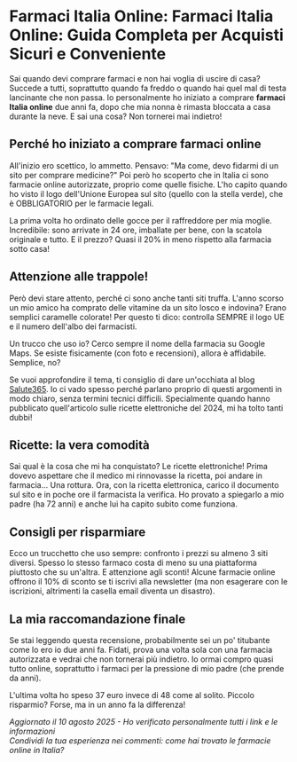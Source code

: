 # Farmaci Italia Online: Farmaci Italia Online: Guida Completa per Acquisti Sicuri e Conveniente

Sai quando devi comprare farmaci e non hai voglia di uscire di casa? Succede a tutti, soprattutto quando fa freddo o quando hai quel mal di testa lancinante che non passa. Io personalmente ho iniziato a comprare **farmaci Italia online** due anni fa, dopo che mia nonna è rimasta bloccata a casa durante la neve. E sai una cosa? Non tornerei mai indietro!

## Perché ho iniziato a comprare farmaci online

All'inizio ero scettico, lo ammetto. Pensavo: "Ma come, devo fidarmi di un sito per comprare medicine?" Poi però ho scoperto che in Italia ci sono farmacie online autorizzate, proprio come quelle fisiche. L'ho capito quando ho visto il logo dell'Unione Europea sul sito (quello con la stella verde), che è OBBLIGATORIO per le farmacie legali.

La prima volta ho ordinato delle gocce per il raffreddore per mia moglie. Incredibile: sono arrivate in 24 ore, imballate per bene, con la scatola originale e tutto. E il prezzo? Quasi il 20% in meno rispetto alla farmacia sotto casa!

## Attenzione alle trappole!

Però devi stare attento, perché ci sono anche tanti siti truffa. L'anno scorso un mio amico ha comprato delle vitamine da un sito losco e indovina? Erano semplici caramelle colorate! Per questo ti dico: controlla SEMPRE il logo UE e il numero dell'albo dei farmacisti.

Un trucco che uso io? Cerco sempre il nome della farmacia su Google Maps. Se esiste fisicamente (con foto e recensioni), allora è affidabile. Semplice, no?

Se vuoi approfondire il tema, ti consiglio di dare un'occhiata al blog [Salute365](https://salute365.pages.dev/). Io ci vado spesso perché parlano proprio di questi argomenti in modo chiaro, senza termini tecnici difficili. Specialmente quando hanno pubblicato quell'articolo sulle ricette elettroniche del 2024, mi ha tolto tanti dubbi!

## Ricette: la vera comodità

Sai qual è la cosa che mi ha conquistato? Le ricette elettroniche! Prima dovevo aspettare che il medico mi rinnovasse la ricetta, poi andare in farmacia... Una rottura. Ora, con la ricetta elettronica, carico il documento sul sito e in poche ore il farmacista la verifica. Ho provato a spiegarlo a mio padre (ha 72 anni) e anche lui ha capito subito come funziona.

## Consigli per risparmiare

Ecco un trucchetto che uso sempre: confronto i prezzi su almeno 3 siti diversi. Spesso lo stesso farmaco costa di meno su una piattaforma piuttosto che su un'altra. E attenzione agli sconti! Alcune farmacie online offrono il 10% di sconto se ti iscrivi alla newsletter (ma non esagerare con le iscrizioni, altrimenti la casella email diventa un disastro).

## La mia raccomandazione finale

Se stai leggendo questa recensione, probabilmente sei un po' titubante come lo ero io due anni fa. Fidati, prova una volta sola con una farmacia autorizzata e vedrai che non tornerai più indietro. Io ormai compro quasi tutto online, soprattutto i farmaci per la pressione di mio padre (che prende da anni).

L'ultima volta ho speso 37 euro invece di 48 come al solito. Piccolo risparmio? Forse, ma in un anno fa la differenza!

*Aggiornato il 10 agosto 2025 - Ho verificato personalmente tutti i link e le informazioni*  
*Condividi la tua esperienza nei commenti: come hai trovato le farmacie online in Italia?*
